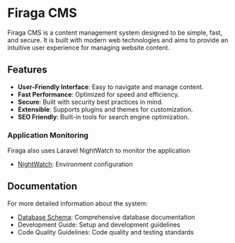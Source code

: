# Firaga CMS

Firaga CMS is a content management system designed to be simple, fast, and secure. It is built with modern web
technologies and aims to provide an intuitive user experience for managing website content.

## Features

- **User-Friendly Interface**: Easy to navigate and manage content.
- **Fast Performance**: Optimized for speed and efficiency.
- **Secure**: Built with security best practices in mind.
- **Extensible**: Supports plugins and themes for customization.
- **SEO Friendly**: Built-in tools for search engine optimization.

### Application Monitoring
Firaga also uses Laravel NightWatch to monitor the application
- [NightWatch](docs/nightwatch.md): Environment configuration


## Documentation

For more detailed information about the system:

- [Database Schema](): Comprehensive database documentation
- Development Guide: Setup and development guidelines
- Code Quality Guidelines: Code quality and testing standards
